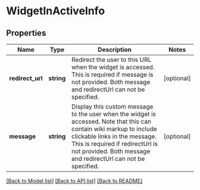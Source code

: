 # WidgetInActiveInfo

## Properties
Name | Type | Description | Notes
------------ | ------------- | ------------- | -------------
**redirect_url** | **string** | Redirect the user to this URL when the widget is accessed. This is required if message is not provided. Both message and redirectUrl can not be specified. | [optional] 
**message** | **string** | Display this custom message to the user when the widget is accessed. Note that this can contain wiki markup to include clickable links in the message. This is required if redirectUrl is not provided. Both message and redirectUrl can not be specified. | [optional] 

[[Back to Model list]](../README.md#documentation-for-models) [[Back to API list]](../README.md#documentation-for-api-endpoints) [[Back to README]](../README.md)


